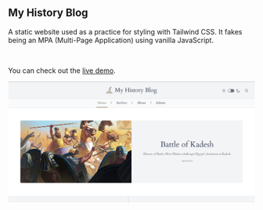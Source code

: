 ## My History Blog

A static website used as a practice for styling with Tailwind CSS. It fakes being an MPA (Multi-Page Application) using vanilla JavaScript.

<br />

You can check out the [live demo](https://danijelmaksic.github.io/my-history-blog/).

![website image](./src/img/readme-image.webp)
